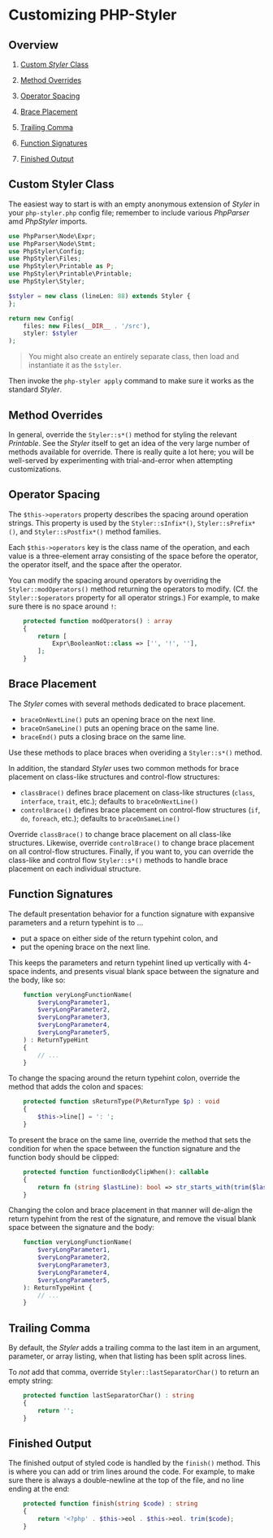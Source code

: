 # Customizing PHP-Styler

## Overview

1. [Custom _Styler_ Class](#custom-styler-class)

2. [Method Overrides](#method-overrides)

3. [Operator Spacing](#operator-spacing)

4. [Brace Placement](#brace-placement)

5. [Trailing Comma](#trailing-comma)

6. [Function Signatures](#function-signatures)

7. [Finished Output](#finished-output)


## Custom Styler Class

The easiest way to start is with an empty anonymous extension of _Styler_ in your `php-styler.php` config file; remember to include various _PhpParser_ amd _PhpStyler_ imports.

```php
use PhpParser\Node\Expr;
use PhpParser\Node\Stmt;
use PhpStyler\Config;
use PhpStyler\Files;
use PhpStyler\Printable as P;
use PhpStyler\Printable\Printable;
use PhpStyler\Styler;

$styler = new class (lineLen: 88) extends Styler {
};

return new Config(
    files: new Files(__DIR__ . '/src'),
    styler: $styler
);
```

> You might also create an entirely separate class, then load and instantiate it as the `$styler`.

Then invoke the `php-styler apply` command to make sure it works as the standard _Styler_.

## Method Overrides

In general, override the `Styler::s*()` method for styling the relevant _Printable_. See the _Styler_ itself to get an idea of the very large number of methods available for override. There is really quite a lot here; you will be well-served by experimenting with trial-and-error when attempting customizations.

## Operator Spacing

The `$this->operators` property describes the spacing around operation strings. This property is used by the `Styler::sInfix*()`, `Styler::sPrefix*()`, and `Styler::sPostfix*()` method families.

Each `$this->operators` key is the class name of the operation, and each value is a three-element array consisting of the space before the operator, the operator itself, and the space after the operator.

You can modify the spacing around operators by overriding the `Styler::modOperators()` method returning the operators to modify. (Cf. the `Styler::$operators` property for all operator strings.) For example, to make sure there is no space around `!`:

```php
    protected function modOperators() : array
    {
        return [
            Expr\BooleanNot::class => ['', '!', ''],
        ];
    }
```

## Brace Placement

The _Styler_ comes with several methods dedicated to brace placement.

- `braceOnNextLine()` puts an opening brace on the next line.
- `braceOnSameLine()` puts an opening brace on the same line.
- `braceEnd()` puts a closing brace on the same line.

Use these methods to place braces when overiding a `Styler::s*()` method.

In addition, the standard _Styler_ uses two common methods for brace placement on class-like structures and control-flow structures:

- `classBrace()` defines brace placement on class-like structures (`class`, `interface`, `trait`, etc.); defaults to `braceOnNextLine()`
- `controlBrace()` defines brace placement on control-flow structures (`if`, `do`, `foreach`, etc.); defaults to `braceOnSameLine()`

Override `classBrace()` to change brace placement on all class-like structures. Likewise, override `controlBrace()` to change brace placement on all control-flow structures. Finally, if you want to, you can override the class-like and control flow `Styler::s*()` methods to handle brace placement on each individual structure.

## Function Signatures

The default presentation behavior for a function signature with expansive parameters and a return typehint is to ...

- put a space on either side of the return typehint colon, and
- put the opening brace on the next line.

This keeps the parameters and return typehint lined up vertically with 4-space indents, and presents visual blank space between the signature and the body, like so:

```php
    function veryLongFunctionName(
        $veryLongParameter1,
        $veryLongParameter2,
        $veryLongParameter3,
        $veryLongParameter4,
        $veryLongParameter5,
    ) : ReturnTypeHint
    {
        // ...
    }
```

To change the spacing around the return typehint colon, override the method that adds the colon and spaces:

```php
    protected function sReturnType(P\ReturnType $p) : void
    {
        $this->line[] = ': ';
    }
```

To present the brace on the same line, override the method that sets the condition for when the space between the function signature and the function body should be clipped:

```php
    protected function functionBodyClipWhen(): callable
    {
        return fn (string $lastLine): bool => str_starts_with(trim($lastLine), ')');
    }
```

Changing the colon and brace placement in that manner will de-align the return typehint from the rest of the signature, and remove the visual blank space between the signature and the body:

```php
    function veryLongFunctionName(
        $veryLongParameter1,
        $veryLongParameter2,
        $veryLongParameter3,
        $veryLongParameter4,
        $veryLongParameter5,
    ): ReturnTypeHint {
        // ...
    }
```


## Trailing Comma

By default, the _Styler_ adds a trailing comma to the last item in an argument, parameter, or array listing, when that listing has been split across lines.

To *not* add that comma, override `Styler::lastSeparatorChar()` to return an empty string:

```php
    protected function lastSeparatorChar() : string
    {
        return '';
    }
```

## Finished Output

The finished output of styled code is handled by the `finish()` method. This is where you can add or trim lines around the code. For example, to make sure there is always a double-newline at the top of the file, and no line ending at the end:

```php
    protected function finish(string $code) : string
    {
        return '<?php' . $this->eol . $this->eol. trim($code);
    }
```

